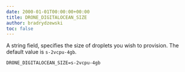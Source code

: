 ```yaml
---
date: 2000-01-01T00:00:00+00:00
title: DRONE_DIGITALOCEAN_SIZE
author: bradrydzewski
toc: false
---
```


A string field, specifies the size of droplets you wish to provision.
The default value is `s-2vcpu-4gb`.

```
DRONE_DIGITALOCEAN_SIZE=s-2vcpu-4gb
```
